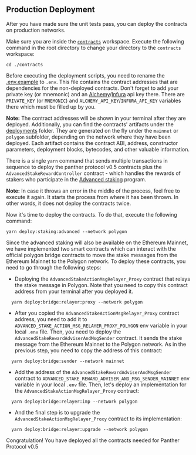 ## Production Deployment

After you have made sure the unit tests pass, you can deploy the contracts on production networks.

Make sure you are inside the [`contracts`](../contracts) workspace. Execute the following command in the root directory to change your directory to the `contracts` workspace:

    cd ./contracts

Before executing the deployment scripts, you need to rename the [.env.example](../.env.example) to `.env`. This file contains the contract addresses that are dependencies for the non-deployed contracts. Don't forget to add your private key (or mnemonic) and an [Alchemy](https://www.alchemy.com)/[Infura](https://www.infura.io) api key there. There are `PRIVATE_KEY` (or `MNEMONIC`) and `ALCHEMY_API_KEY`/`INFURA_API_KEY` variables there which must be filled up by you.

**Note:** The contract addresses will be shown in your terminal after they are deployed.
Additionally, you can find the contracts' artifacts under the [deployments](../deployments) folder. They are generated on the fly under the `mainnet` or `polygon` subfolder, depending on the network where they have been deployed. Each artifact contains the contract ABI, address, constructor parameters, deployment blocks, bytecodes, and other valuable information.

There is a single `yarn` command that sends multiple transactions in sequence to deploy the panther protocol v0.5 contracts plus the `AdvancedStakeRewardController` contract - which handles the rewards of stakers who participate in the [Advanced staking](https://blog.pantherprotocol.io/advanced-staking-is-on-its-way-heres-how-to-prepare-for-it-b14cd01e4cc4) program.

**Note:** In case it throws an error in the middle of the process, feel free to execute it again. It starts the process from where it has been thrown. In other words, it does not deploy the contracts twice.

Now it's time to deploy the contracts. To do that, execute the following command:

    yarn deploy:staking:advanced --network polygon

Since the advanced staking will also be available on the Ethereum Mainnet, we have implemented two smart contracts which can interact with the official polygon bridge contracts to move the stake messages from the Ethereum Mainnet to the Polygon network. To deploy these contracts, you need to go through the following steps:

- Deploying the `AdvancedStakeActionMsgRelayer_Proxy` contract that relays the stake message in Polygon. Note that you need to copy this contract address from your terminal after you deployed it.

```
  yarn deploy:bridge:relayer:proxy --network polygon
```

- After you copied the `AdvancedStakeActionMsgRelayer_Proxy` contract address, you need to add it to `ADVANCED_STAKE_ACTION_MSG_RELAYER_PROXY_POLYGON` env variable in your local `.env` file. Then, you need to deploy the `AdvancedStakeRewardAdviserAndMsgSender` contract. It sends the stake message from the Ethereum Mainnet to the Polygon network. As in the previous step, you need to copy the address of this contract:

```
  yarn deploy:bridge:sender --network mainnet
```

- Add the address of the `AdvancedStakeRewardAdviserAndMsgSender` contract to `ADVANCED_STAKE_REWARD_ADVISER_AND_MSG_SENDER_MAINNET` env variable in your local `.env` file.
  Then, let's deploy an implementation for the `AdvancedStakeActionMsgRelayer_Proxy` contract:

```
  yarn deploy:bridge:relayer:imp --network polygon
```

- And the final step is to upgrade the `AdvancedStakeActionMsgRelayer_Proxy` contract to its implementation:

```
  yarn deploy:bridge:relayer:upgrade --network polygon
```

Congratulation! You have deployed all the contracts needed for Panther Protocol v0.5
